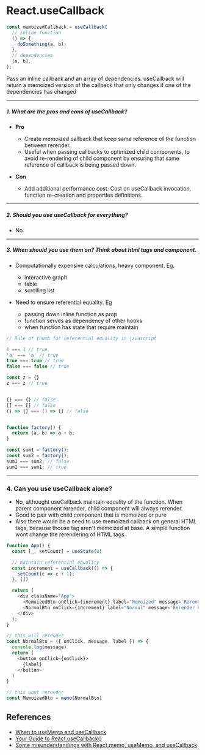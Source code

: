 # React.useCallback

```javascript
const memoizedCallback = useCallback(
  // inline function
  () => {
    doSomething(a, b);
  },
  // dependencies
  [a, b], 
);
```
Pass an inline callback and an array of dependencies. useCallback will return a memoized version of the callback that only changes if one of the dependencies has changed

---

##### 1. What are the pros and cons of useCallback?

- **Pro**
  - Create memoized callback that keep same reference of the function between rerender.
  - Useful when passing callbacks to optimized child components, to avoid re-rendering of child component by ensuring that same reference of callback is being passed down.

- **Con**
  - Add additional performance cost. Cost on useCallback invocation, function re-creation and properties definitions.

---

##### 2. Should you use useCallback for everything?

- No. 

---

##### 3. When should you use them on? Think about html tags and component.

- Computationally expensive calculations, heavy component. Eg. 
  - interactive graph
  - table
  - scrolling list

- Need to ensure referential equality. Eg
  - passing down inline function as prop
  - function serves as dependency of other hooks
  - when function has state that require maintain

```javascript
// Rule of thumb for referential equality in javascript

1 === 1 // true
'a' === 'a' // true
true === true // true
false === false // true

const z = {}
z === z // true


{} === {} // false
[] === [] // false
() => {} === () => {} // false


function factory() {
  return (a, b) => a + b;
}

const sum1 = factory();
const sum2 = factory();
sum1 === sum2; // false
sum1 === sum1; // true
```

---

### 4. Can you use useCallback alone?

- No, althought useCallback maintain equality of the function. When parent component rerender, child component will always rerender.
- Good to pair with child component that is memoized or pure
- Also there would be a need to use memoized callback on general HTML tags, because thouse tag aren't memoized at base. A simple function wont change the rerendering of HTML tags.

```javascript
function App() {
  const [_, setCount] = useState(0)

  // maintain referential equality
  const increment = useCallback(() => {
    setCount(c => c + 1);
  }, [])

  return (
    <div className="App">
      <MemoizedBtn onClick={increment} label="Memoized" message='Rerender memoized button' />
      <NormalBtn onClick={increment} label="Normal" message='Rerender normal button' />
    </div>
  );
}

// this will rerender
const NormalBtn = ({ onClick, message, label }) => {
  console.log(message)
  return (
    <button onClick={onClick}>
      {label}
    </button>
  )
}

// this wont rerender
const MemoizedBtn = memo(NormalBtn)
```

## References

- [When to useMemo and useCallback](https://kentcdodds.com/blog/usememo-and-usecallback)
- [Your Guide to React.useCallback()](https://dmitripavlutin.com/dont-overuse-react-usecallback/)
- [Some misunderstandings with React.memo, useMemo, and useCallback](https://albertyuebaixu.medium.com/some-misunderstandings-with-react-memo-usememo-and-usecallback-27449b670d60)
